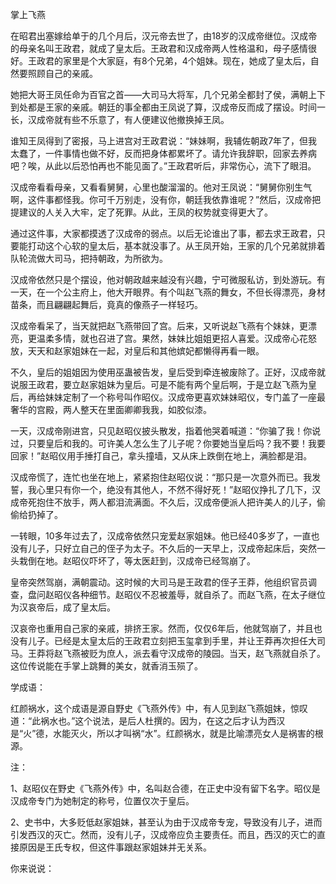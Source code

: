 掌上飞燕



在昭君出塞嫁给单于的几个月后，汉元帝去世了，由18岁的汉成帝继位。汉成帝的母亲名叫王政君，就成了皇太后。王政君和汉成帝两人性格温和，母子感情很好。王政君的家里是个大家庭，有8个兄弟，4个姐妹。现在，她成了皇太后，自然要照顾自己的亲戚。

她把大哥王凤任命为百官之首——大司马大将军，几个兄弟全都封了侯，满朝上下到处都是王家的亲戚。朝廷的事全都由王凤说了算，汉成帝反而成了摆设。时间一长，汉成帝就有些不乐意了，有人便建议他撤换掉王凤。

谁知王凤得到了密报，马上进宫对王政君说：“妹妹啊，我辅佐朝政7年了，但我太蠢了，一件事情也做不好，反而把身体都累坏了。请允许我辞职，回家去养病吧？唉，从此以后恐怕再也不能见面了。”王政君听后，非常伤心，流下了眼泪。

汉成帝看看母亲，又看看舅舅，心里也酸溜溜的。他对王凤说：“舅舅你别生气啊，这件事都怪我。你可千万别走，没有你，朝廷我依靠谁呢？”然后，汉成帝把提建议的人关入大牢，定了死罪。从此，王凤的权势就变得更大了。

通过这件事，大家都摸透了汉成帝的弱点。以后无论谁出了事，都去求王政君，只要能打动这个心软的皇太后，基本就没事了。从王凤开始，王家的几个兄弟就排着队轮流做大司马，把持朝政，为所欲为。

汉成帝依然只是个摆设，他对朝政越来越没有兴趣，宁可微服私访，到处游玩。有一天，在一个公主府上，他大开眼界。有个叫赵飞燕的舞女，不但长得漂亮，身材苗条，而且翩翩起舞后，竟真的像燕子一样轻巧。

汉成帝看呆了，当天就把赵飞燕带回了宫。后来，又听说赵飞燕有个妹妹，更漂亮，更温柔多情，就也召进了宫。果然，妹妹比姐姐更招人喜爱。汉成帝心花怒放，天天和赵家姐妹在一起，对皇后和其他嫔妃都懒得再看一眼。

不久，皇后的姐姐因为使用巫蛊被告发，皇后受到牵连被废除了。正好，汉成帝就说服王政君，要立赵家姐妹为皇后。可是不能有两个皇后啊，于是立赵飞燕为皇后，再给妹妹定制了一个称号叫作昭仪。汉成帝更喜欢妹妹昭仪，专门盖了一座最奢华的宫殿，两人整天在里面卿卿我我，如胶似漆。

一天，汉成帝刚进宫，只见赵昭仪披头散发，指着他哭着喊道：“你骗了我！你说过，只要皇后和我的。可许美人怎么生了儿子呢？你要她当皇后吗？我不要！我要回家！”赵昭仪用手捶打自己，拿头撞墙，又从床上跌倒在地上，满脸都是泪。

汉成帝慌了，连忙也坐在地上，紧紧抱住赵昭仪说：“那只是一次意外而已。我发誓，我心里只有你一个，绝没有其他人，不然不得好死！”赵昭仪挣扎了几下，汉成帝死抱住不放手，两人都泪流满面。不久后，汉成帝便派人把许美人的儿子，偷偷给扔掉了。

一转眼，10多年过去了，汉成帝依然只宠爱赵家姐妹。他已经40多岁了，一直也没有儿子，只好立自己的侄子为太子。不久后的一天早上，汉成帝起床后，突然一头栽倒在地。赵昭仪吓坏了，等太医赶到，汉成帝已经驾崩了。

皇帝突然驾崩，满朝震动。这时候的大司马是王政君的侄子王莽，他组织官员调查，盘问赵昭仪各种细节。赵昭仪不忍被羞辱，就自杀了。而赵飞燕，在太子继位为汉哀帝后，成了皇太后。

汉哀帝也重用自己家的亲戚，排挤王家。然而，仅仅6年后，他就驾崩了，并且也没有儿子。已经是太皇太后的王政君立刻把玉玺拿到手里，并让王莽再次担任大司马。王莽将赵飞燕被贬为庶人，派去看守汉成帝的陵园。当天，赵飞燕就自杀了。这位传说能在手掌上跳舞的美女，就香消玉殒了。



学成语：

红颜祸水，这个成语是源自野史《飞燕外传》中，有人见到赵飞燕姐妹，惊叹道：“此祸水也。”这个说法，是后人杜撰的。因为，在这之后才认为西汉是“火”德，水能灭火，所以才叫祸“水”。红颜祸水，就是比喻漂亮女人是祸害的根源。



注：

1、赵昭仪在野史《飞燕外传》中，名叫赵合德，在正史中没有留下名字。昭仪是汉成帝专门为她制定的称号，位置仅次于皇后。

2、史书中，大多贬低赵家姐妹，甚至认为由于汉成帝专宠，导致没有儿子，进而引发西汉的灭亡。然而，没有儿子，汉成帝应负主要责任。而且，西汉的灭亡的直接原因是王氏专权，但这件事跟赵家姐妹并无关系。



你来说说：





